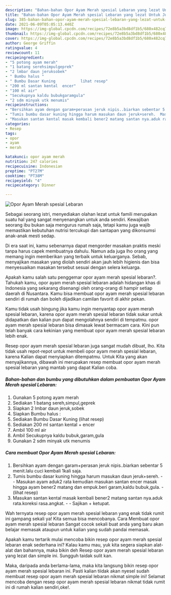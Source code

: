 ```yaml
---
description: "Bahan-bahan Opor Ayam Merah spesial Lebaran yang lezat Untuk Jualan"
title: "Bahan-bahan Opor Ayam Merah spesial Lebaran yang lezat Untuk Jualan"
slug: 385-bahan-bahan-opor-ayam-merah-spesial-lebaran-yang-lezat-untuk-jualan
date: 2021-06-09T05:05:13.440Z
image: https://img-global.cpcdn.com/recipes/72e8b5a3bd8df1b5/680x482cq70/opor-ayam-merah-spesial-lebaran-foto-resep-utama.jpg
thumbnail: https://img-global.cpcdn.com/recipes/72e8b5a3bd8df1b5/680x482cq70/opor-ayam-merah-spesial-lebaran-foto-resep-utama.jpg
cover: https://img-global.cpcdn.com/recipes/72e8b5a3bd8df1b5/680x482cq70/opor-ayam-merah-spesial-lebaran-foto-resep-utama.jpg
author: George Griffin
ratingvalue: 4
reviewcount: 11
recipeingredient:
- "5 potong ayam merah"
- "1 batang serehsimpulgeprek"
- "2 lmbar daun jeruksobek"
- " Bumbu halus "
- " Bumbu Dasar Kuning           lihat resep"
- "200 ml santan kental  encer"
- "100 ml air"
- "Secukupnya kaldu bubukgaramgula"
- "2 sdm minyak utk menumis"
recipeinstructions:
- "Bersihkan ayam dengan garam+perasan jeruk nipis..biarkan sebentar 5 menit.lalu cuci kembali 1kali saja."
- "Tumis bumbu dasar kuning hingga harum masukan daun jeruk+sereh.  Masukan ayam aduk2 rata kemudian masukan santan encer masak hingga ayam bener2 matang dan empuk.beri garam,kaldu bubuk,gula.           (lihat resep)"
- "Masukan santan kental masak kembali bener2 matang santan nya.aduk rata.koreksi rasa.angkat.  Sajikan + ketupat."
categories:
- Resep
tags:
- opor
- ayam
- merah

katakunci: opor ayam merah 
nutrition: 247 calories
recipecuisine: Indonesian
preptime: "PT27M"
cooktime: "PT38M"
recipeyield: "4"
recipecategory: Dinner

---
```



![Opor Ayam Merah spesial Lebaran](https://img-global.cpcdn.com/recipes/72e8b5a3bd8df1b5/680x482cq70/opor-ayam-merah-spesial-lebaran-foto-resep-utama.jpg)

Sebagai seorang istri, menyediakan olahan lezat untuk famili merupakan suatu hal yang sangat menyenangkan untuk anda sendiri. Kewajiban seorang ibu bukan saja mengurus rumah saja, tetapi kamu juga wajib memastikan kebutuhan nutrisi tercukupi dan santapan yang dikonsumsi anak-anak mesti sedap.

Di era  saat ini, kamu sebenarnya dapat mengorder masakan praktis meski tanpa harus capek membuatnya dahulu. Namun ada juga lho orang yang memang ingin memberikan yang terbaik untuk keluarganya. Sebab, menyajikan masakan yang diolah sendiri akan jauh lebih higienis dan bisa menyesuaikan masakan tersebut sesuai dengan selera keluarga. 



Apakah kamu salah satu penggemar opor ayam merah spesial lebaran?. Tahukah kamu, opor ayam merah spesial lebaran adalah hidangan khas di Indonesia yang sekarang disenangi oleh orang-orang di hampir setiap daerah di Nusantara. Kamu bisa membuat opor ayam merah spesial lebaran sendiri di rumah dan boleh dijadikan camilan favorit di akhir pekan.

Kamu tidak usah bingung jika kamu ingin menyantap opor ayam merah spesial lebaran, karena opor ayam merah spesial lebaran tidak sukar untuk didapatkan dan kalian pun dapat mengolahnya sendiri di tempatmu. opor ayam merah spesial lebaran bisa dimasak lewat bermacam cara. Kini pun telah banyak cara kekinian yang membuat opor ayam merah spesial lebaran lebih enak.

Resep opor ayam merah spesial lebaran juga sangat mudah dibuat, lho. Kita tidak usah repot-repot untuk membeli opor ayam merah spesial lebaran, karena Kalian dapat menyiapkan ditempatmu. Untuk Kita yang akan menyajikannya, dibawah ini merupakan resep membuat opor ayam merah spesial lebaran yang mantab yang dapat Kalian coba.

<!--inarticleads1-->

##### Bahan-bahan dan bumbu yang dibutuhkan dalam pembuatan Opor Ayam Merah spesial Lebaran:

1. Gunakan 5 potong ayam merah
1. Sediakan 1 batang sereh,simpul,geprek
1. Siapkan 2 lmbar daun jeruk,sobek
1. Siapkan  Bumbu halus :
1. Sediakan  Bumbu Dasar Kuning           (lihat resep)
1. Sediakan 200 ml santan kental + encer
1. Ambil 100 ml air
1. Ambil Secukupnya kaldu bubuk,garam,gula
1. Gunakan 2 sdm minyak utk menumis




<!--inarticleads2-->

##### Cara membuat Opor Ayam Merah spesial Lebaran:

1. Bersihkan ayam dengan garam+perasan jeruk nipis..biarkan sebentar 5 menit.lalu cuci kembali 1kali saja.
1. Tumis bumbu dasar kuning hingga harum masukan daun jeruk+sereh. -  - Masukan ayam aduk2 rata kemudian masukan santan encer masak hingga ayam bener2 matang dan empuk.beri garam,kaldu bubuk,gula. -           (lihat resep)
1. Masukan santan kental masak kembali bener2 matang santan nya.aduk rata.koreksi rasa.angkat. -  - Sajikan + ketupat.




Wah ternyata resep opor ayam merah spesial lebaran yang enak tidak rumit ini gampang sekali ya! Kita semua bisa mencobanya. Cara Membuat opor ayam merah spesial lebaran Sangat cocok sekali buat anda yang baru akan belajar memasak ataupun untuk kalian yang sudah pandai memasak.

Apakah kamu tertarik mulai mencoba bikin resep opor ayam merah spesial lebaran enak sederhana ini? Kalau kamu mau, yuk kita segera siapkan alat-alat dan bahannya, maka bikin deh Resep opor ayam merah spesial lebaran yang lezat dan simple ini. Sungguh taidak sulit kan. 

Maka, daripada anda berlama-lama, maka kita langsung bikin resep opor ayam merah spesial lebaran ini. Pasti kalian tiidak akan nyesel sudah membuat resep opor ayam merah spesial lebaran nikmat simple ini! Selamat mencoba dengan resep opor ayam merah spesial lebaran nikmat tidak rumit ini di rumah kalian sendiri,oke!.

